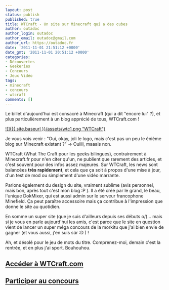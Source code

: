 ```yaml
---
layout: post
status: publish
published: true
title: WTCraft - Un site sur Minecraft qui a des cubes
author: outadoc
author_login: outadoc
author_email: outadoc@gmail.com
author_url: https://outadoc.fr
date: '2011-11-01 21:51:12 +0000'
date_gmt: '2011-11-01 20:51:12 +0000'
categories:
- Découvertes
- Geekeries
- Concours
- Jeux Vidéo
tags:
- minecraft
- concours
- wtcraft
comments: []
---
```

Le billet d'aujourd'hui est consacré à Minecraft (qui a dit "encore lui" ?), et plus particulièrement à un blog apprécié de tous, WTCraft.com !

[![]({{ site.baseurl }}/assets/wtc1.png "WTCraft")][1]

Je vous vois venir : "Oui, okay, joli le logo, mais c'est pas un peu le énième blog sur Minecraft existant ?" -> Ouiiii, maaais non.

WTCraft (What The Craft pour les geeks bilingues), contrairement à Minecraft.fr pour n'en citer qu'un, ne publient que rarement des articles, et c'est souvent pour des infos assez majeures. Sur WTCraft, les news sont balancées **très rapidement**, et cela que ça soit à propos d'une mise à jour, d'un test de mod ou simplement d'une vidéo marrante.

Parlons également du design du site, vraiment sublime (avis personnel, mais bon, après tout c'est mon blog :P ). Il a été créé par le grand, le beau, l'unique DokMixer, qui est aussi admin sur le serveur francophone Minefield. Ça peut paraître accessoire mais ça contribue à l'impression que donne le site au quotidien.

En somme un super site (que je suis d'ailleurs depuis ses débuts o/)... mais si je vous en parle aujourd'hui les amis, c'est parce que le site en question vient de lancer un super méga concours de la morkitu que j'ai bien envie de gagner (et vous aussi, j'en suis sûr :D ) !

Ah, et désolé pour le jeu de mots du titre. Comprenez-moi, demain c'est la rentrée, et en plus j'ai sport. Bouhouhou.

## [Accéder à WTCraft.com][1]

## [Participer au concours][2]

[1]: http://www.wtcraft.com/
[2]: http://www.wtcraft.com/concours-minecraft-xperia-play-a-gagner-6760.html

